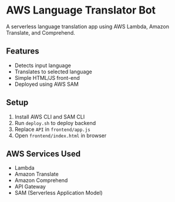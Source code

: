 # AWS Language Translator Bot

A serverless language translation app using AWS Lambda, Amazon Translate, and Comprehend.

## Features
- Detects input language
- Translates to selected language
- Simple HTML/JS front-end
- Deployed using AWS SAM

## Setup

1. Install AWS CLI and SAM CLI
2. Run `deploy.sh` to deploy backend
3. Replace `API` in `frontend/app.js`
4. Open `frontend/index.html` in browser

## AWS Services Used
- Lambda
- Amazon Translate
- Amazon Comprehend
- API Gateway
- SAM (Serverless Application Model)
